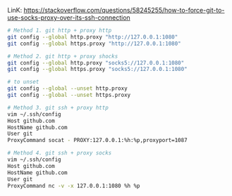 LinK: https://stackoverflow.com/questions/58245255/how-to-force-git-to-use-socks-proxy-over-its-ssh-connection

```bash
# Method 1. git http + proxy http
git config --global http.proxy "http://127.0.0.1:1080"
git config --global https.proxy "http://127.0.0.1:1080"

# Method 2. git http + proxy shocks
git config --global http.proxy "socks5://127.0.0.1:1080"
git config --global https.proxy "socks5://127.0.0.1:1080"

# to unset
git config --global --unset http.proxy
git config --global --unset https.proxy

# Method 3. git ssh + proxy http
vim ~/.ssh/config
Host github.com
HostName github.com
User git
ProxyCommand socat - PROXY:127.0.0.1:%h:%p,proxyport=1087

# Method 4. git ssh + proxy socks
vim ~/.ssh/config
Host github.com
HostName github.com
User git
ProxyCommand nc -v -x 127.0.0.1:1080 %h %p
```